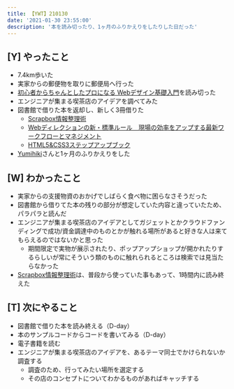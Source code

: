 ```yaml
---
title: 【YWT】210130
date: '2021-01-30 23:55:00'
description: '本を読み切ったり、1ヶ月のふりかえりをしたりした日だった'
---
```


## [Y] やったこと

- 7.4km歩いた
- 実家からの郵便物を取りに郵便局へ行った
- [初心者からちゃんとしたプロになる Webデザイン基礎入門](https://github.com/LeeDDHH/book-output/blob/main/%E5%88%9D%E5%BF%83%E8%80%85%E3%81%8B%E3%82%89%E3%81%A1%E3%82%83%E3%82%93%E3%81%A8%E3%81%97%E3%81%9F%E3%83%97%E3%83%AD%E3%81%AB%E3%81%AA%E3%82%8B_Web%E3%83%87%E3%82%B6%E3%82%A4%E3%83%B3%E5%9F%BA%E7%A4%8E%E5%85%A5%E9%96%80/list.md)を読み切った
- エンジニアが集まる喫茶店のアイデアを調べてみた
- 図書館で借りた本を返却し、新しく3冊借りた
  - [Scrapbox情報整理術](https://www.amazon.co.jp/dp/B07GJFBWWZ)
  - [Webディレクションの新・標準ルール　現場の効率をアップする最新ワークフローとマネジメント](https://www.amazon.co.jp/dp/B06WRWPF1P)
  - [HTML5&CSS3ステップアップブック](https://www.amazon.co.jp/dp/480261134X)
- [Yumihiki](https://twitter.com/nibupro)さんと1ヶ月のふりかえりをした

## [W] わかったこと

- 実家からの支援物資のおかげでしばらく食べ物に困らなさそうだった
- 図書館から借りてた本の残りの部分が想定していた内容と違っていたため、パラパラと読んだ
- エンジニアが集まる喫茶店のアイデアとしてガジェットとかクラウドファンディングで成功/資金調達中のものとかが触れる場所があると好きな人は来てもらえるのではないかと思った
  - 期間限定で実物が展示されたり、ポップアップショップが開かれたりするらしいが常にそういう類のものに触れられるところは検索では見当たらなかった
- [Scrapbox情報整理術](https://www.amazon.co.jp/dp/B07GJFBWWZ)は、普段から使っていた事もあって、1時間内に読み終えた

## [T] 次にやること

- 図書館で借りた本を読み終える（D-day）
- 本のサンプルコードからコードを書いてみる（D-day）
- 電子書籍を読む
- エンジニアが集まる喫茶店のアイデアを、あるテーマ同士でかけられないか調査する
  - 調査のため、行ってみたい場所を選定する
  - その店のコンセプトについてわかるものがあればキャッチする
